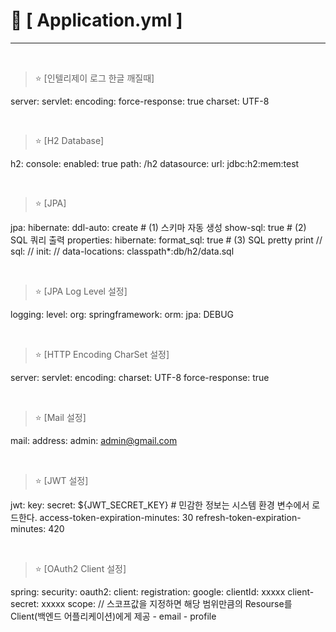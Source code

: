 # 📌 [ Application.yml ]
***
<br>

> ⭐ [인텔리제이 로그 한글 깨질때]

server:
  servlet:
    encoding:
      force-response: true
      charset: UTF-8

<br>

> ⭐ [H2 Database]

h2:
console:
enabled: true
path: /h2
datasource:
url: jdbc:h2:mem:test

<br>

> ⭐ [JPA]

jpa:
  hibernate:
    ddl-auto: create  # (1) 스키마 자동 생성
  show-sql: true      # (2) SQL 쿼리 출력
  properties:
    hibernate:
      format_sql: true  # (3) SQL pretty print
//  sql:
//    init:
//      data-locations: classpath*:db/h2/data.sql

<br>

> ⭐ [JPA Log Level 설정]

logging:
  level:
    org:
      springframework:
        orm:
          jpa: DEBUG

<br>

> ⭐ [HTTP Encoding CharSet 설정]

server:
  servlet:
    encoding:
      charset: UTF-8
      force-response: true

<br>

> ⭐ [Mail 설정]

mail:
  address:
    admin: admin@gmail.com

<br>

> ⭐ [JWT 설정]

jwt:
  key:
    secret: ${JWT_SECRET_KEY}               # 민감한 정보는 시스템 환경 변수에서 로드한다.
  access-token-expiration-minutes: 30
  refresh-token-expiration-minutes: 420

<br>

> ⭐ [OAuth2 Client 설정]

spring:
  security:
    oauth2:
      client:
        registration:
          google:
            clientId: xxxxx
            client-secret: xxxxx
            scope: // 스코프값을 지정하면 해당 범위만큼의 Resourse를 Client(백엔드 어플리케이션)에게 제공
            - email
            - profile
